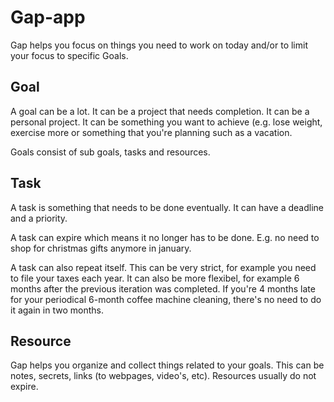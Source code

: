 # Gap-app

Gap helps you focus on things you need to work on today and/or to limit your
focus to specific Goals.

## Goal

A goal can be a lot. It can be a project that needs completion. It can be a
personal project. It can be something you want to achieve (e.g. lose weight,
exercise more or something that you're planning such as a vacation.

Goals consist of sub goals, tasks and resources.

## Task

A task is something that needs to be done eventually. It can have a deadline
and a priority.

A task can expire which means it no longer has to be done. E.g. no need to
shop for christmas gifts anymore in january.

A task can also repeat itself. This can be very strict, for example you need
to file your taxes each year. It can also be more flexibel, for example 6 months after the previous iteration was completed. If you're 4 months late for your
periodical 6-month coffee machine cleaning, there's no need to do it again
in two months.

## Resource

Gap helps you organize and collect things related to your goals. This can be
notes, secrets, links (to webpages, video's, etc). Resources usually do not
expire.
